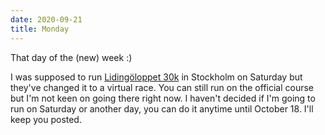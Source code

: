 ```yaml
---
date: 2020-09-21
title: Monday
---
```


That day of the (new) week :)

I was supposed to run [Lidingöloppet 30k](https://www.lidingoloppet.se/) in Stockholm on Saturday but they've changed it to a virtual race.
You can still run on the official course but I'm not keen on going there right now. I haven't decided if I'm going to run on Saturday or another day,
you can do it anytime until October 18. I'll keep you posted.
